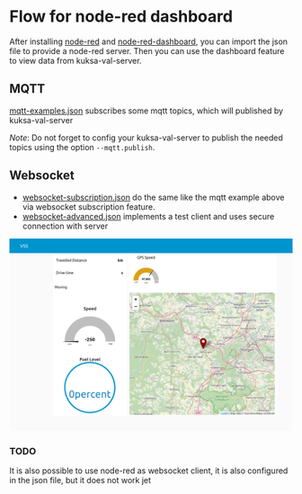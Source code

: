 # Flow for node-red dashboard

After installing [node-red](https://nodered.org/) and [node-red-dashboard](https://flows.nodered.org/node/node-red-dashboard), you can import the json file to provide a node-red server. Then you can use the dashboard feature to view data from kuksa-val-server.

## MQTT
[mqtt-examples.json](./mqtt-examples.json) subscribes some mqtt topics, which will published by kuksa-val-server

*Note*: Do not forget to config your kuksa-val-server to publish the needed topics using the option `--mqtt.publish`.

## Websocket
- [websocket-subscription.json](./websocket-subscription.json) do the same like the mqtt example above via websocket subscription feature.
- [websocket-advanced.json](./websocket-advanced.json) implements a test client and uses secure connection with server

![screenshot](./node-red-screenshot.png)

### TODO
It is also possible to use node-red as websocket client, it is also configured in the json file, but it does not work jet

